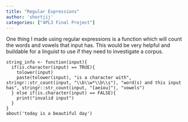 ```yaml
---
title: "Regular Expressions"
author: 'shortjij'
categories: ["4PL3 Final Project"]
---
```


One thing I made using regular expressions is a function which will count the words and vowels that input has. This would be very helpful and buildable for a linguist to use if they need to investigate a corpus. 
```{r}
string_info <- function(input){
  if(is.character(input) == TRUE){ 
    tolower(input)
    paste(tolower(input), "is a character with", stringr::str_count(input, "\\b\\w*\\b\\s"), "word(s) and this input has", stringr::str_count(input, "[aeiou]"), "vowels")
  } else if(is.character(input) == FALSE){
    print("invalid input")
  }
}
about('today is a beautiful day')

```


